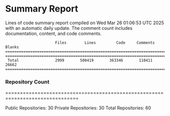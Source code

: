 # Summary Report
Lines of code summary report compiled on Wed Mar 26 01:06:53 UTC 2025 with an automatic daily update. The comment count includes documentation, content, and code comments.
```
                      Files        Lines         Code     Comments       Blanks
===============================================================================
===============================================================================
 Total                2999       500419       363346       110411        26662
===============================================================================
```

### Repository Count
===============================================================================

Public Repositories: 30
Private Repositories: 30
Total Repositories: 60

